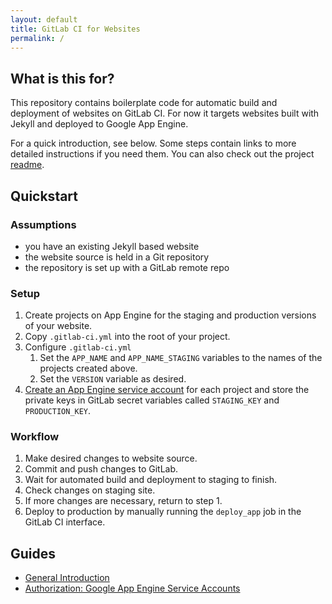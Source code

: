 ```yaml
---
layout: default
title: GitLab CI for Websites
permalink: /
---
```


## What is this for?

This repository contains boilerplate code for automatic build and deployment of
websites on GitLab CI. For now it targets websites built with Jekyll and
deployed to Google App Engine.

For a quick introduction, see below. Some steps contain links to more detailed
instructions if you need them. You can also check out the project
[readme][README].

## Quickstart

### Assumptions

* you have an existing Jekyll based website
* the website source is held in a Git repository
* the repository is set up with a GitLab remote repo

### Setup

1. Create projects on App Engine for the staging and production versions of
   your website.
2. Copy `.gitlab-ci.yml` into the root of your project.
3. Configure `.gitlab-ci.yml`
    1. Set the `APP_NAME` and `APP_NAME_STAGING` variables to the names of the
       projects created above.
    2. Set the `VERSION` variable as desired.
4. [Create an App Engine service account][Guide_ServiceAccount] for each project
   and store the private keys in GitLab secret variables called `STAGING_KEY`
   and `PRODUCTION_KEY`.

### Workflow

1. Make desired changes to website source.
2. Commit and push changes to GitLab.
3. Wait for automated build and deployment to staging to finish.
4. Check changes on staging site.
5. If more changes are necessary, return to step 1.
6. Deploy to production by manually running the `deploy_app` job in the GitLab
   CI interface.

## Guides

* [General Introduction][Guide_Intro]
* [Authorization: Google App Engine Service Accounts][Guide_ServiceAccount]

[README]:   https://github.com/thornecc/gitlab-ci-website/blob/master/README.md
[Guide_Intro]: {{site.github.url}}/help/intro
[Guide_ServiceAccount]: {{site.github.url}}/help/service-accounts
